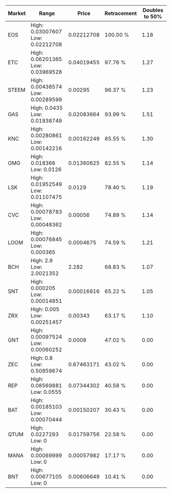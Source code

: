 | Market | Range | Price| Retracement | Doubles to 50% |
| --- | --- | --- | --- | --- |
| EOS | High: 0.03007607<br />Low: 0.02212708 | 0.02212708 | 100.00 % | 1.18 |
| ETC | High: 0.06201365<br />Low: 0.03969528 | 0.04019455 | 97.76 % | 1.27 |
| STEEM | High: 0.00438574<br />Low: 0.00289599 | 0.00295 | 96.37 % | 1.23 |
| GAS | High: 0.0435<br />Low: 0.01938749 | 0.02083664 | 93.99 % | 1.51 |
| KNC | High: 0.00280861<br />Low: 0.00142216 | 0.00162249 | 85.55 % | 1.30 |
| OMG | High: 0.018366<br />Low: 0.0126 | 0.01360625 | 82.55 % | 1.14 |
| LSK | High: 0.01952549<br />Low: 0.01107475 | 0.0129 | 78.40 % | 1.19 |
| CVC | High: 0.00078783<br />Low: 0.00048362 | 0.00056 | 74.89 % | 1.14 |
| LOOM | High: 0.00076845<br />Low: 0.000365 | 0.0004675 | 74.59 % | 1.21 |
| BCH | High: 2.9<br />Low: 2.0021352 | 2.282 | 68.83 % | 1.07 |
| SNT | High: 0.000205<br />Low: 0.00014851 | 0.00016816 | 65.22 % | 1.05 |
| ZRX | High: 0.005<br />Low: 0.00251457 | 0.00343 | 63.17 % | 1.10 |
| GNT | High: 0.00097524<br />Low: 0.00060252 | 0.0008 | 47.02 % | 0.00 |
| ZEC | High: 0.8<br />Low: 0.50859674 | 0.67463171 | 43.02 % | 0.00 |
| REP | High: 0.08569881<br />Low: 0.0555 | 0.07344302 | 40.58 % | 0.00 |
| BAT | High: 0.00185103<br />Low: 0.00070444 | 0.00150207 | 30.43 % | 0.00 |
| QTUM | High: 0.0227293<br />Low: 0 | 0.01759756 | 22.58 % | 0.00 |
| MANA | High: 0.00069999<br />Low: 0 | 0.00057982 | 17.17 % | 0.00 |
| BNT | High: 0.00677105<br />Low: 0 | 0.00606649 | 10.41 % | 0.00 |
